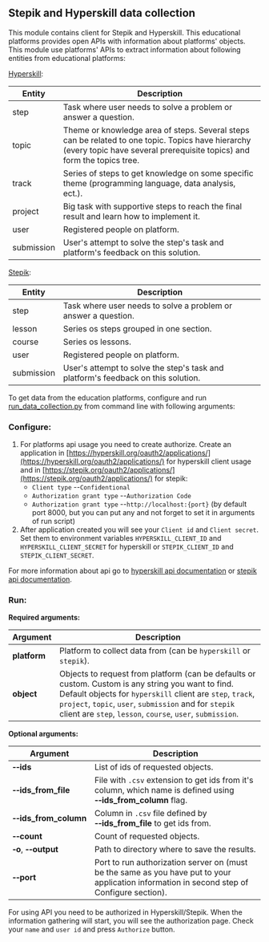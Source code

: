 ## Stepik and Hyperskill data collection

This module contains client for Stepik and Hyperskill. This educational platforms provides open APIs with information
about platforms' objects.
This module use platforms' APIs to extract information about following entities from educational platforms:

[Hyperskill](https://hyperskill.org/api/docs/): 

| Entity | Description |
|----------|-------------|
| step | Task where user needs to solve a problem or answer a question. |
| topic | Theme or knowledge area of steps. Several steps can be related to one topic. Topics have hierarchy (every topic have several prerequisite topics) and form the topics tree. |
| track | Series of steps to get knowledge on some specific theme (programming language, data analysis, ect.). |
| project | Big task with supportive steps to reach the final result and learn how to implement it. |  
| user | Registered people on platform. |
| submission | User's attempt to solve the step's task and platform's feedback on this solution. |

[Stepik](https://stepik.org/api/docs/):

| Entity | Description |
|----------|-------------|
| step | Task where user needs to solve a problem or answer a question. |
| lesson | Series os steps grouped in one section. |
| course | Series os lessons. | 
| user | Registered people on platform. |
| submission | User's attempt to solve the step's task and platform's feedback on this solution. |

To get data from the education platforms, configure and run [run_data_collection.py](run_data_collection.py) 
from command line with following arguments:
### Configure:

1. For platforms api usage you need to create authorize. Create an application in [https://hyperskill.org/oauth2/applications/](https://hyperskill.org/oauth2/applications/) for 
   hyperskill client usage and in [https://stepik.org/oauth2/applications/](https://stepik.org/oauth2/applications/) for stepik:
   * `Client type` --`Confidentional`
   * `Authorization grant type` --`Authorization Code`
   * `Authorization grant type` --`http://localhost:{port}` (by default port 8000, but you can put any and not forget to set it in arguments of run script)
2. After application created you will see your `Client id` and `Client secret`. Set them to environment variables 
   `HYPERSKILL_CLIENT_ID` and `HYPERSKILL_CLIENT_SECRET` for hyperskill or `STEPIK_CLIENT_ID` and `STEPIK_CLIENT_SECRET`.
   
For more information about api go to [hyperskill api documentation](https://hyperskill.org/api/docs/) or [stepik api documentation](https://stepik.org/api/docs/).
   
### Run:

**Required arguments:**

| Argument | Description |
|----------|-------------|
|**platform**| Platform to collect data from (can be `hyperskill` or `stepik`). |
|**object**| Objects to request from platform (can be defaults or custom. Custom is any string you want to find. Default objects for `hyperskill` client are `step`, `track`, `project`, `topic`, `user`, `submission` and for `stepik` client are `step`, `lesson`, `course`, `user`, `submission`. |

**Optional arguments:**

| Argument | Description |
|----------|-------------|
| **&#8209;&#8209;ids** | List of ids of requested objects. |
| **&#8209;&#8209;ids_from_file** | File with `.csv` extension to get ids from it's column, which name is defined using **&#8209;&#8209;ids_from_column** flag. |
| **&#8209;&#8209;ids_from_column** | Column in `.csv` file defined by **&#8209;&#8209;ids_from_file** to get ids from. |
| **&#8209;&#8209;count** | Count of requested objects. |
| **&#8209;o**, **&#8209;&#8209;output** | Path to directory where to save the results. |
| **&#8209;&#8209;port** | Port to run authorization server on (must be the same as you have put to your application information in second step of Configure section). |

For using API you need to be authorized in Hyperskill/Stepik. When the information gathering will start, you will see the authorization page.
Check your `name` and `user id` and press `Authorize` button. 
